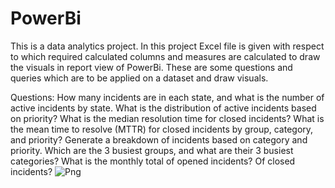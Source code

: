 # PowerBi
This is a data analytics project. In this project Excel file is given with respect to which required calculated columns and measures are calculated to draw the visuals in report view of PowerBi.
These are some questions and queries which are to be applied on a dataset and draw visuals.

Questions:
How many incidents are in each state, and what is the number of active incidents by state.
What is the distribution of active incidents based on priority?
What is the median resolution time for closed incidents?
What is the mean time to resolve (MTTR) for closed incidents by group, category, and priority?
Generate a breakdown of incidents based on category and priority.
Which are the 3 busiest groups, and what are their 3 busiest categories?
What is the monthly total of opened incidents? Of closed incidents?
![Png](https://github.com/Asadali-zafar/Data_Analytics_PowerBi/assets/123011688/bafd675f-c1d2-4321-879d-36d7c3ad47bc)
